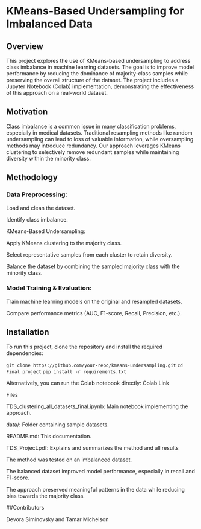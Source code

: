 # KMeans-Based Undersampling for Imbalanced Data

## Overview

This project explores the use of KMeans-based undersampling to address class imbalance in machine learning datasets. The goal is to improve model performance by reducing the dominance of majority-class samples while preserving the overall structure of the dataset. The project includes a Jupyter Notebook (Colab) implementation, demonstrating the effectiveness of this approach on a real-world dataset.

## Motivation

Class imbalance is a common issue in many classification problems, especially in medical datasets. Traditional resampling methods like random undersampling can lead to loss of valuable information, while oversampling methods may introduce redundancy. Our approach leverages KMeans clustering to selectively remove redundant samples while maintaining diversity within the minority class.

## Methodology

### Data Preprocessing:

Load and clean the dataset.

Identify class imbalance.

KMeans-Based Undersampling:

Apply KMeans clustering to the majority class.

Select representative samples from each cluster to retain diversity.

Balance the dataset by combining the sampled majority class with the minority class.

### Model Training & Evaluation:

Train machine learning models on the original and resampled datasets.

Compare performance metrics (AUC, F1-score, Recall, Precision, etc.).

## Installation

To run this project, clone the repository and install the required dependencies:

```git clone https://github.com/your-repo/kmeans-undersampling.git```
```cd Final project```
```pip install -r requirements.txt```

Alternatively, you can run the Colab notebook directly: Colab Link

Files

TDS_clustering_all_datasets_final.ipynb: Main notebook implementing the approach.

data/: Folder containing sample datasets.

README.md: This documentation.

TDS_Project.pdf: Explains and summarizes the method and all results

The method was tested on an imbalanced dataset.

The balanced dataset improved model performance, especially in recall and F1-score.

The approach preserved meaningful patterns in the data while reducing bias towards the majority class.

##Contributors

Devora Siminovsky and Tamar Michelson
